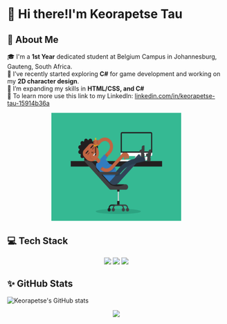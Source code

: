 # 👋 Hi there!I'm Keorapetse Tau

## 🚀 About Me
🎓 I'm a **1st Year** dedicated student at Belgium Campus in Johannesburg, Gauteng, South Africa.<br> 
🧠 I’ve recently started exploring **C#** for game development and working on my **2D character design**.<br>
🌱 I’m expanding my skills in **HTML/CSS, and C#** <br>
💼 To learn more use this link to my LinkedIn: [linkedin.com/in/keorapetse-tau-15914b36a](https://www.linkedin.com/in/keorapetse-tau-15914b36a)

<p align="center">
<img src="https://github.com/Keorapetse004/Keorapetse/blob/9a06c6eecf7e1dfa54439eb66535e5cfe836690c/slim-jim-_dribbble_-_800x600_.gif" alt="Guy coding" width="300" height="250">
</p>

## 💻 Tech Stack
<p align="center">
<img src= "https://img.shields.io/badge/HTML5-orange">
<img src= "https://img.shields.io/badge/Css-blue">
<img src= "https://img.shields.io/badge/C%23-purple">
</p>

## ✨ GitHub Stats<br> 
  
![Keorapetse's GitHub stats](https://github-readme-stats.vercel.app/api?username=Keorapetse004&show_icons=true&theme=dracula)

<p align="center">
  <img src="https://profile-counter.glitch.me/Keorapetse004/count.svg"/>
</p>
